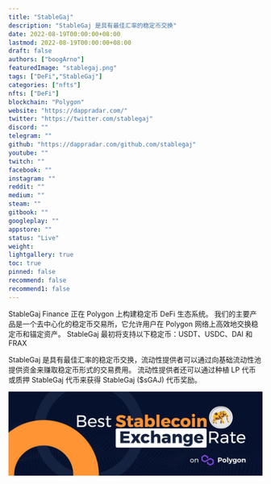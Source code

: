 ```yaml
---
title: "StableGaj"
description: "StableGaj 是具有最佳汇率的稳定币交换"
date: 2022-08-19T00:00:00+08:00
lastmod: 2022-08-19T00:00:00+08:00
draft: false
authors: ["boogArno"]
featuredImage: "stablegaj.png"
tags: ["DeFi","StableGaj"]
categories: ["nfts"]
nfts: ["DeFi"]
blockchain: "Polygon"
website: "https://dappradar.com/"
twitter: "https://twitter.com/stablegaj"
discord: ""
telegram: ""
github: "https://dappradar.com/github.com/stablegaj"
youtube: ""
twitch: ""
facebook: ""
instagram: ""
reddit: ""
medium: ""
steam: ""
gitbook: ""
googleplay: ""
appstore: ""
status: "Live"
weight: 
lightgallery: true
toc: true
pinned: false
recommend: false
recommend1: false
---
```

StableGaj Finance 正在 Polygon 上构建稳定币 DeFi 生态系统。 我们的主要产品是一个去中心化的稳定币交易所，它允许用户在 Polygon 网络上高效地交换稳定币和锚定资产。 StableGaj 最初将支持以下稳定币：USDT、USDC、DAI 和 FRAX

StableGaj 是具有最佳汇率的稳定币交换，流动性提供者可以通过向基础流动性池提供资金来赚取稳定币形式的交易费用。 流动性提供者还可以通过种植 LP 代币或质押 StableGaj 代币来获得 StableGaj ($sGAJ) 代币奖励。

![1080x360](1080x360.jpg)